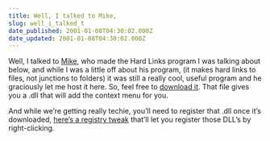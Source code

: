 ```yaml
---
title: Well, I talked to Mike,
slug: well_i_talked_t
date_published: 2001-01-08T04:30:02.000Z
date_updated: 2001-01-08T04:30:02.000Z
---
```


Well, I talked to [Mike](http://home.inreach.com/mdunn/), who made the Hard Links program I was talking about below, and while I was a little off about his program, (it makes hard links to files, not junctions to folders) it was still a really cool, useful program and he graciously let me host it here. So, feel free to [download it](__GHOST_URL__/tools/hardlink.zip). That file gives you a .dll that will add the context menu for you.

And while we’re getting really techie, you’ll need to register that .dll once it’s downloaded, [here’s a registry tweak](__GHOST_URL__/tools/dllregisters.zip) that’ll let you register those DLL’s by right-clicking.
